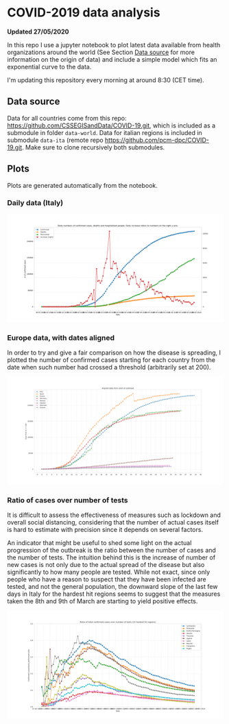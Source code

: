 # COVID-2019 data analysis

**Updated 27/05/2020**

In this repo I use a jupyter notebook to plot latest data available from health organizations around the world (See Section [Data source](#Data-source) for more information on the origin of data) and include a simple model which fits an exponential curve to the data.

I'm updating this repository every morning at around 8:30 (CET time).

## Data source

Data for all countries come from this repo: https://github.com/CSSEGISandData/COVID-19.git, which is included as a submodule in folder `data-world`. Data for italian regions is included in submodule `data-ita` (remote repo https://github.com/pcm-dpc/COVID-19.git. Make sure to clone recursively both submodules.

## Plots

Plots are generated automatically from the notebook.

### Daily data (Italy)

![Daily data (Italy)](plots/daily_data.png)

### Europe data, with dates aligned

In order to try and give a fair comparison on how the disease is spreading, I
plotted the number of confirmed cases starting for each country from the date
when such number had crossed a threshold (arbitrarily set at 200).

![Europe data, with dates aligned](plots/europe_aligned_dates.png)

### Ratio of cases over number of tests

It is difficult to assess the effectiveness of measures such as lockdown and
overall social distancing, considering that the number of actual cases itself is
hard to estimate with precision since it depends on several factors.

An indicator that might be useful to shed some light on the actual progression
of the outbreak is the ratio between the number of cases and the number of
tests. The intuition behind this is the increase of number of new cases is not
only due to the actual spread of the disease but also significantly to how many
people are tested. While not exact, since only people who have a reason to
suspect that they have been infected are tested, and not the general population,
the downward slope of the last few days in Italy for the hardest hit regions 
seems to suggest that the measures taken the 8th and 9th of March are starting
to yield positive effects.

![Daily % increase](plots/cases_over_tests_ratio_italy.png)
